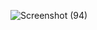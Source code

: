 
![Screenshot (94)](https://user-images.githubusercontent.com/76200523/134697621-44d5e4b3-54b7-4714-b904-292e82477daf.png)
